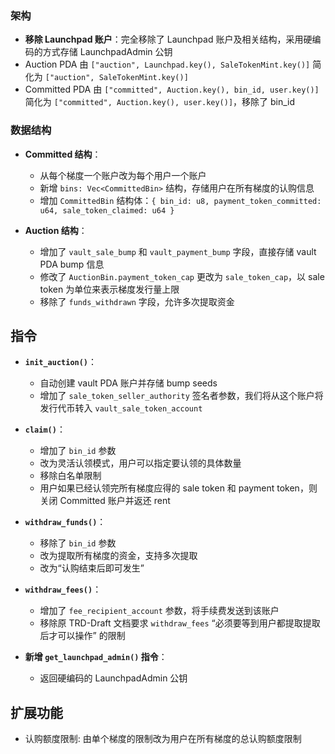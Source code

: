 ### 架构

- **移除 Launchpad 账户**：完全移除了 Launchpad 账户及相关结构，采用硬编码的方式存储 LaunchpadAdmin 公钥
- Auction PDA 由 `["auction", Launchpad.key(), SaleTokenMint.key()]` 简化为 `["auction", SaleTokenMint.key()]`
- Committed PDA 由 `["committed", Auction.key(), bin_id, user.key()]` 简化为 `["committed", Auction.key(), user.key()]`，移除了 bin_id

### 数据结构

- **Committed 结构**：
  - 从每个梯度一个账户改为每个用户一个账户
  - 新增 `bins: Vec<CommittedBin>` 结构，存储用户在所有梯度的认购信息
  - 增加 `CommittedBin` 结构体：`{ bin_id: u8, payment_token_committed: u64, sale_token_claimed: u64 }`

- **Auction 结构**：
  - 增加了 `vault_sale_bump` 和 `vault_payment_bump` 字段，直接存储 vault PDA bump 信息
  - 修改了 `AuctionBin.payment_token_cap` 更改为 `sale_token_cap`，以 sale token 为单位来表示梯度发行量上限
  - 移除了 `funds_withdrawn` 字段，允许多次提取资金

## 指令

- **`init_auction()`**：
  - 自动创建 vault PDA 账户并存储 bump seeds
  - 增加了 `sale_token_seller_authority` 签名者参数，我们将从这个账户将发行代币转入 `vault_sale_token_account`

- **`claim()`**：
  - 增加了 `bin_id` 参数
  - 改为灵活认领模式，用户可以指定要认领的具体数量
  - 移除白名单限制
  - 用户如果已经认领完所有梯度应得的 sale token 和 payment token，则关闭 Committed 账户并返还 rent

- **`withdraw_funds()`**：
  - 移除了 `bin_id` 参数
  - 改为提取所有梯度的资金，支持多次提取
  - 改为“认购结束后即可发生”

- **`withdraw_fees()`**：
  - 增加了 `fee_recipient_account` 参数，将手续费发送到该账户
  - 移除原 TRD-Draft 文档要求 `withdraw_fees` “必须要等到用户都提取提取后才可以操作” 的限制

- **新增 `get_launchpad_admin()` 指令**：
  - 返回硬编码的 LaunchpadAdmin 公钥

## 扩展功能

- 认购额度限制: 由单个梯度的限制改为用户在所有梯度的总认购额度限制
